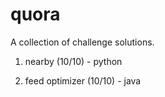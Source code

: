 # quora
A collection of challenge solutions.

1. nearby (10/10) - python

2. feed optimizer (10/10) - java


